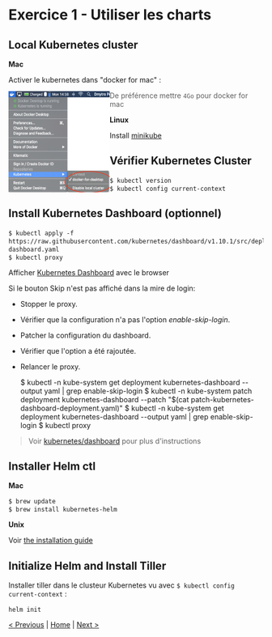 # Exercice 1 - Utiliser les charts


## Local Kubernetes cluster

**Mac**

Activer le kubernetes dans "docker for mac" :
<p><img src="img/kube-for-mac.png" align="left" height="200" width="200"></p>

> De préférence mettre `4Go` pour docker for mac

**Linux**

Install [minikube](https://kubernetes.io/docs/tasks/tools/install-minikube/)

## Vérifier Kubernetes Cluster

	$ kubectl version
	$ kubectl config current-context

## Install Kubernetes Dashboard (optionnel)

	$ kubectl apply -f https://raw.githubusercontent.com/kubernetes/dashboard/v1.10.1/src/deploy/recommended/kubernetes-dashboard.yaml
	$ kubectl proxy

Afficher [Kubernetes Dashboard](http://localhost:8001/api/v1/namespaces/kube-system/services/https:kubernetes-dashboard:/proxy/.) avec le browser

Si le bouton Skip n'est pas affiché dans la mire de login:
* Stopper le proxy.
* Vérifier que la configuration n'a pas l'option *enable-skip-login*.
* Patcher la configuration du dashboard.
* Vérifier que l'option a été rajoutée.
* Relancer le proxy.

    
    $ kubectl -n kube-system get deployment kubernetes-dashboard --output yaml | grep enable-skip-login
    $ kubectl -n kube-system patch deployment kubernetes-dashboard --patch "$(cat patch-kubernetes-dashboard-deployment.yaml)"
    $ kubectl -n kube-system get deployment kubernetes-dashboard --output yaml | grep enable-skip-login
    $ kubectl proxy


> Voir [kubernetes/dashboard](https://github.com/kubernetes/dashboard) pour plus d'instructions

## Installer Helm ctl

**Mac**

	$ brew update
	$ brew install kubernetes-helm

**Unix**

Voir [the installation guide](https://helm.sh/docs/using_helm/#installing-helm)


## Initialize Helm and Install Tiller

Installer tiller dans le clusteur Kubernetes vu avec `$ kubectl config current-context` :

	helm init


[< Previous](ex0-getting-started.md) | [Home](README.md) | [Next >](ex1-using-charts.md)
